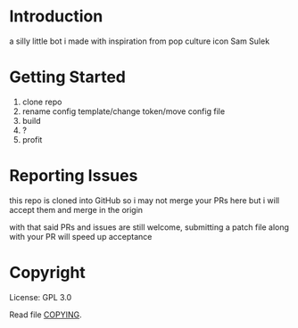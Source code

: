 # Introduction 
a silly little bot i made with inspiration from pop culture icon Sam Sulek

# Getting Started
1.	clone repo
2.	rename config template/change token/move config file
3.	build
4.	?
5.  profit

# Reporting Issues
this repo is cloned into GitHub so i may not merge your PRs here but i will accept them and merge in the origin

with that said PRs and issues are still welcome, submitting a patch file along with your PR will speed up acceptance

# Copyright
License: GPL 3.0

Read file [COPYING](COPYING).